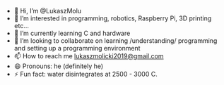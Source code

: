 - 👋 Hi, I’m @LukaszMolu
- 👀 I’m interested in programming, robotics, Raspberry Pi, 3D printing etc...
- 🌱 I’m currently learning C and hardware 
- 💞️ I’m looking to collaborate on learning /understanding/ programming and setting up a programming environment
- 📫 How to reach me lukaszmolicki2019@gmail.com
- 😄 Pronouns: he (definitely he)
- ⚡ Fun fact: water disintegrates at 2500 - 3000 C.

<!---
LukaszMolu/LukaszMolu is a ✨ special ✨ repository because its `README.md` (this file) appears on your GitHub profile.
You can click the Preview link to take a look at your changes.
--->
